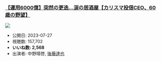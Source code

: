 ### [【運用6000億】突然の更迭…涙の居酒屋【カリスマ投信CEO、60歳の野望】](https://www.youtube.com/watch?v=fKFlVKecZvI)
[![](https://img.youtube.com/vi/fKFlVKecZvI/sddefault.jpg)](https://www.youtube.com/watch?v=fKFlVKecZvI)
-   公開日: 2023-07-27
-   視聴数: 157,702
-   **いいね数: 2,568**
-   出演者: 中野晴啓, [後藤達也](/rehacq_fan/people/後藤達也 "wikilink")
